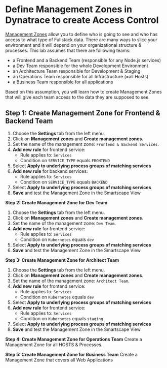 # Define Management Zones in Dynatrace to create Access Control

[Management Zones](https://www.dynatrace.com/news/blog/grant-fine-grained-access-rights-using-management-zones-beta/) allow you to define who is going to see and who has access to what type of Fullstack data. There are many ways to slice your environment and it will depend on your organizational structure & processes.
This lab assumes that there are following teams:
* a Frontend and a Backend Team (responsible for any Node.js services)
* a Dev Team responsible for the whole Development Environment
* an Architecture Team responsible for Development & Staging
* an Operations Team responsible for all Infrastructure (=all Hosts)
* a Business Team responsible for all applications

Based on this assumption, you will learn how to create Management Zones that will give each team access to the data they are supposed to see. 

## Step 1: Create Management Zone for Frontend & Backend Team
1. Choose the **Settings** tab from the left menu.
1. Click on **Management zones** and **Create management zones**.
1. Set the name of the management zone: `Frontend & Backend Services`.
1. **Add new rule** for frontend service:
    * Rule applies to: `Services` 
    * Condition on `SERVICE_TYPE` equals `FRONTEND`
1. Select **Apply to underlying process groups of matching services**
1. **Add new rule** for backend services:
    * Rule applies to: `Services` 
    * Condition on `SERVICE_TYPE` equals `BACKEND`
1. Select **Apply to underlying process groups of matching services**
1. **Save** and test the Management Zone in the Smartscape View

**Step 2: Create Management Zone for Dev Team**
1. Choose the **Settings** tab from the left menu.
1. Click on **Management zones** and **Create management zones**.
1. Set the name of the management zone: `Dev Team`.
1. **Add new rule** for frontend service:
    * Rule applies to: `Services` 
    * Condition on `Kubernetes` equals `dev`
1. Select **Apply to underlying process groups of matching services**
1. **Save** and test the Management Zone in the Smartscape View

**Step 3: Create Management Zone for Architect Team**
1. Choose the **Settings** tab from the left menu.
1. Click on **Management zones** and **Create management zones**.
1. Set the name of the management zone: `Architect Team`.
1. **Add new rule** for frontend service:
    * Rule applies to: `Services` 
    * Condition on `Kubernetes` equals `dev`
1. Select **Apply to underlying process groups of matching services**
1. **Add new rule** for frontend service:
    * Rule applies to: `Services` 
    * Condition on `Kubernetes` equals `staging`
1. Select **Apply to underlying process groups of matching services**
1. **Save** and test the Management Zone in the Smartscape View

**Step 4: Create Management Zone for Operations Team**
Create a Management Zone for all HOSTS & Processes.

**Step 5: Create Management Zone for Business Team**
Create a Management Zone that covers all Web Applications